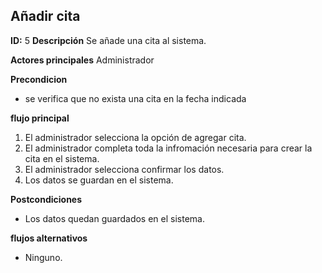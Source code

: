 ## Añadir cita
**ID:** 5 **Descripción** Se añade una cita al sistema.

**Actores principales** Administrador

**Precondicion** 
   * se verifica que no exista una cita en la fecha indicada
 
 **flujo principal**
  1. El administrador selecciona la opción de agregar cita.
  2. El administrador completa toda la infromación necesaria para crear la cita en el sistema.
  3. El administrador selecciona confirmar los datos.
  4. Los datos se guardan en el sistema.
  
 **Postcondiciones**
 * Los datos quedan guardados en el sistema.
 
 **flujos alternativos**
 * Ninguno.
